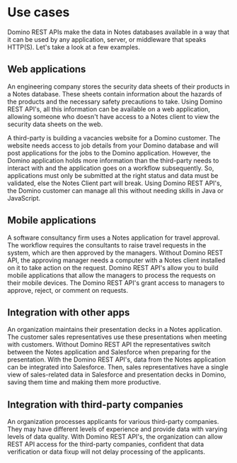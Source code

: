 # Use cases

Domino REST APIs make the data in Notes databases available in a way that it can be used by any application, server, or middleware that speaks HTTP(S). Let's take a look at a few examples.

## Web applications

An engineering company stores the security data sheets of their products in a Notes database. These sheets contain information about the hazards of the products and the necessary safety precautions to take. Using Domino REST API's, all this information can be available on a web application, allowing someone who doesn't have access to a Notes client to view the security data sheets on the web.

A third-party is building a vacancies website for a Domino customer. The website needs access to job details from your Domino database and will post applications for the jobs to the Domino application. However, the Domino application holds more information than the third-party needs to interact with and the application goes on a workflow subsequently. So, applications must only be submitted at the right status and data must be validated, else the Notes Client part will break. Using Domino REST API's, the Domino customer can manage all this without needing skills in Java or JavaScript.

## Mobile applications

A software consultancy firm uses a Notes application for travel approval. The workflow requires the consultants to raise travel requests in the system, which are then approved by the managers. Without Domino REST API, the approving manager needs a computer with a Notes client installed on it to take action on the request. Domino REST API's allow you to build mobile applications that allow the managers to process the requests on their mobile devices. The Domino REST API's grant access to managers to approve, reject, or comment on requests.

## Integration with other apps

An organization maintains their presentation decks in a Notes application. The customer sales representatives use these presentations when meeting with customers. Without Domino REST API the representatives switch between the Notes application and Salesforce when preparing for the presentation. With the Domino REST API's, data from the Notes application can be integrated into Salesforce. Then, sales representatives have a single view of sales-related data in Salesforce and presentation decks in Domino, saving them time and making them more productive.

## Integration with third-party companies

An organization processes applicants for various third-party companies. They may have different levels of experience and provide data with varying levels of data quality. With Domino REST API's, the organization can allow REST API access for the third-party companies, confident that data verification or data fixup will not delay processing of the applicants.
